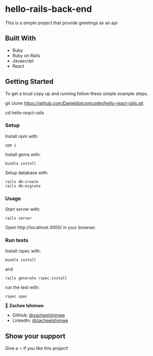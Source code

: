 # hello-rails-back-end
This is a simple project that provide greetings as an api

## Built With

- Ruby
- Ruby on Rails
- Javascript
- React
## Getting Started

To get a local copy up and running follow these simple example steps.

git clone https://github.com/Danieldotcomcoder/hello-react-rails.git

cd hello-react-rails

### Setup

Install npm with:

```
npm i
```
Install gems with:

```
bundle install
```
Setup database with:

```
rails db:create
rails db:migrate
```
### Usage

Start server with:

```
rails server
```

Open http://localhost:3000/ in your browser.

### Run tests

Install rspec with:

```
bundle install
```

and

```
rails generate rspec:install
```

run the test with:

```
rspec spec
```

👤 **Zachee Ishimwe**

- GitHub: [@zacheeIshimwe](https://github.com/ishimwezachee)
- LinkedIn: [@zacheeIshimwe](https://www.linkedin.com/in/zachee-ishimwe-ab952a119/)


## Show your support

Give a ⭐️ if you like this project!

